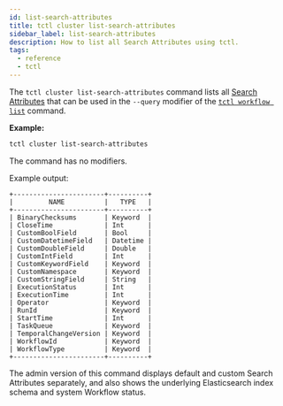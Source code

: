 ```yaml
---
id: list-search-attributes
title: tctl cluster list-search-attributes
sidebar_label: list-search-attributes
description: How to list all Search Attributes using tctl.
tags:
  - reference
  - tctl
---
```


The `tctl cluster list-search-attributes` command lists all [Search Attributes](/concepts/what-is-a-search-attribute) that can be used in the `--query` modifier of the [`tctl workflow list`](/tctl/workflow/list) command.

**Example:**

```bash
tctl cluster list-search-attributes
```

The command has no modifiers.

Example output:

```text
+-----------------------+----------+
|         NAME          |   TYPE   |
+-----------------------+----------+
| BinaryChecksums       | Keyword  |
| CloseTime             | Int      |
| CustomBoolField       | Bool     |
| CustomDatetimeField   | Datetime |
| CustomDoubleField     | Double   |
| CustomIntField        | Int      |
| CustomKeywordField    | Keyword  |
| CustomNamespace       | Keyword  |
| CustomStringField     | String   |
| ExecutionStatus       | Int      |
| ExecutionTime         | Int      |
| Operator              | Keyword  |
| RunId                 | Keyword  |
| StartTime             | Int      |
| TaskQueue             | Keyword  |
| TemporalChangeVersion | Keyword  |
| WorkflowId            | Keyword  |
| WorkflowType          | Keyword  |
+-----------------------+----------+
```

The admin version of this command displays default and custom Search Attributes separately, and also shows the underlying Elasticsearch index schema and system Workflow status.
